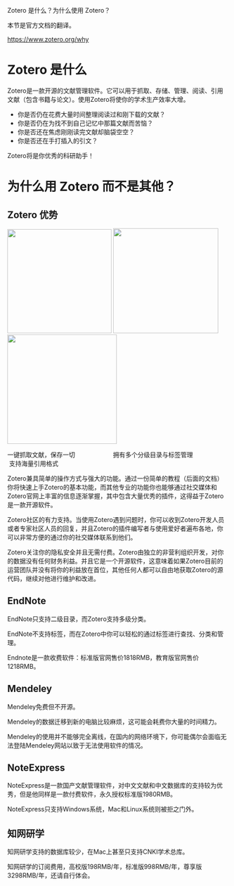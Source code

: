 Zotero 是什么？为什么使用 Zotero？

本节是官方文档的翻译。

https://www.zotero.org/why

# Zotero 是什么

Zotero是一款开源的文献管理软件。它可以用于抓取、存储、管理、阅读、引用文献（包含书籍与论文）。使用Zotero将使你的学术生产效率大增。

- 你是否仍在花费大量时间整理阅读过和刚下载的文献？
- 你是否仍在为找不到自己记忆中那篇文献而苦恼？
- 你是否还在焦虑刚刚读完文献却脑袋空空？
- 你是否还在手打插入的引文？

Zotero将是你优秀的科研助手！

# 为什么用 Zotero 而不是其他？

## Zotero 优势

<img src="https://cdn.nlark.com/yuque/0/2022/png/33660448/1666527514495-d395e828-16b2-489e-b7bd-f1e8fc82e870.png" width="237" id="klsY9" class="ne-image jop-noMdConv"> <img src="https://cdn.nlark.com/yuque/0/2022/png/33660448/1666527657816-d5869ac9-9a01-413c-aa17-5bab041fa522.png" width="239" id="r433z" class="ne-image jop-noMdConv"><img src="https://cdn.nlark.com/yuque/0/2022/png/33660448/1666527496566-fd990aab-f97f-427f-b3f4-b376c7e87dcf.png" width="249" id="KYrOe" class="ne-image jop-noMdConv">

一键抓取文献，保存一切                      拥有多个分级目录与标签管理                   支持海量引用格式

Zotero兼具简单的操作方式与强大的功能。通过一份简单的教程（后面的文档）你将快速上手Zotero的基本功能，而其他专业的功能你也能够通过社交媒体和Zotero官网上丰富的信息逐渐掌握，其中包含大量优秀的插件，这得益于Zotero是一款开源软件。

Zotero社区的有力支持。当使用Zotero遇到问题时，你可以收到Zotero开发人员或者专家社区人员的回复，并且Zotero的插件编写者与使用爱好者遍布各地，你可以非常方便的通过你的社交媒体联系到他们。

Zotero关注你的隐私安全并且无需付费。Zotero由独立的非营利组织开发，对你的数据没有任何财务利益。并且它是一个开源软件，这意味着如果Zotero目前的运营团队并没有将你的利益放在首位，其他任何人都可以自由地获取Zotero的源代码，继续对他进行维护和改进。

## EndNote

EndNote只支持二级目录，而Zotero支持多级分类。

EndNote不支持标签，而在Zotero中你可以轻松的通过标签进行查找、分类和管理。

Endnote是一款收费软件：标准版官网售价1818RMB，教育版官网售价1218RMB。

## Mendeley

Mendeley免费但不开源。

Mendeley的数据迁移到新的电脑比较麻烦，这可能会耗费你大量的时间精力。

Mendeley的使用并不能够完全离线，在国内的网络环境下，你可能偶尔会面临无法登陆Mendeley网站以致于无法使用软件的情况。

## NoteExpress

NoteExpress是一款国产文献管理软件，对中文文献和中文数据库的支持较为优秀，但是他同样是一款付费软件，永久授权标准版1980RMB。

NoteExpress只支持Windows系统，Mac和Linux系统则被拒之门外。

## 知网研学

知网研学支持的数据库较少，在Mac上甚至只支持CNKI学术总库。

知网研学的订阅费用，高校版198RMB/年，标准版998RMB/年，尊享版3298RMB/年，还请自行体会。